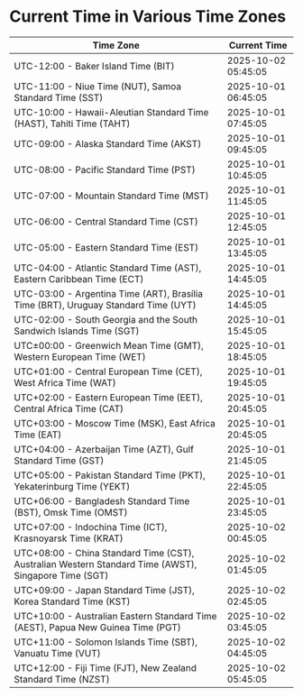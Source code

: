 # Current Time in Various Time Zones

| Time Zone | Current Time |
|-----------|--------------|
| UTC-12:00 - Baker Island Time (BIT) | 2025-10-02 05:45:05 |
| UTC-11:00 - Niue Time (NUT), Samoa Standard Time (SST) | 2025-10-01 06:45:05 |
| UTC-10:00 - Hawaii-Aleutian Standard Time (HAST), Tahiti Time (TAHT) | 2025-10-01 07:45:05 |
| UTC-09:00 - Alaska Standard Time (AKST) | 2025-10-01 09:45:05 |
| UTC-08:00 - Pacific Standard Time (PST) | 2025-10-01 10:45:05 |
| UTC-07:00 - Mountain Standard Time (MST) | 2025-10-01 11:45:05 |
| UTC-06:00 - Central Standard Time (CST) | 2025-10-01 12:45:05 |
| UTC-05:00 - Eastern Standard Time (EST) | 2025-10-01 13:45:05 |
| UTC-04:00 - Atlantic Standard Time (AST), Eastern Caribbean Time (ECT) | 2025-10-01 14:45:05 |
| UTC-03:00 - Argentina Time (ART), Brasília Time (BRT), Uruguay Standard Time (UYT) | 2025-10-01 14:45:05 |
| UTC-02:00 - South Georgia and the South Sandwich Islands Time (SGT) | 2025-10-01 15:45:05 |
| UTC±00:00 - Greenwich Mean Time (GMT), Western European Time (WET) | 2025-10-01 18:45:05 |
| UTC+01:00 - Central European Time (CET), West Africa Time (WAT) | 2025-10-01 19:45:05 |
| UTC+02:00 - Eastern European Time (EET), Central Africa Time (CAT) | 2025-10-01 20:45:05 |
| UTC+03:00 - Moscow Time (MSK), East Africa Time (EAT) | 2025-10-01 20:45:05 |
| UTC+04:00 - Azerbaijan Time (AZT), Gulf Standard Time (GST) | 2025-10-01 21:45:05 |
| UTC+05:00 - Pakistan Standard Time (PKT), Yekaterinburg Time (YEKT) | 2025-10-01 22:45:05 |
| UTC+06:00 - Bangladesh Standard Time (BST), Omsk Time (OMST) | 2025-10-01 23:45:05 |
| UTC+07:00 - Indochina Time (ICT), Krasnoyarsk Time (KRAT) | 2025-10-02 00:45:05 |
| UTC+08:00 - China Standard Time (CST), Australian Western Standard Time (AWST), Singapore Time (SGT) | 2025-10-02 01:45:05 |
| UTC+09:00 - Japan Standard Time (JST), Korea Standard Time (KST) | 2025-10-02 02:45:05 |
| UTC+10:00 - Australian Eastern Standard Time (AEST), Papua New Guinea Time (PGT) | 2025-10-02 03:45:05 |
| UTC+11:00 - Solomon Islands Time (SBT), Vanuatu Time (VUT) | 2025-10-02 04:45:05 |
| UTC+12:00 - Fiji Time (FJT), New Zealand Standard Time (NZST) | 2025-10-02 05:45:05 |
